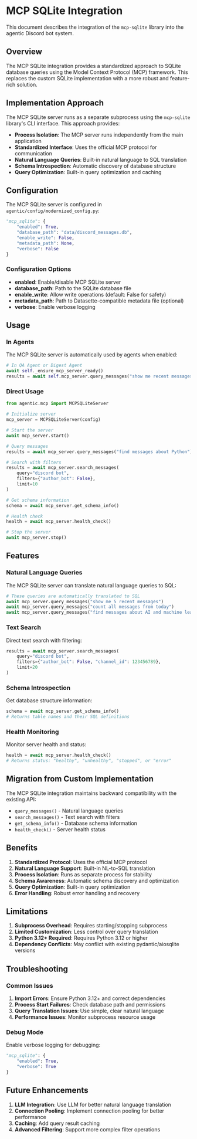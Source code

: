 # MCP SQLite Integration

This document describes the integration of the `mcp-sqlite` library into the agentic Discord bot system.

## Overview

The MCP SQLite integration provides a standardized approach to SQLite database queries using the Model Context Protocol (MCP) framework. This replaces the custom SQLite implementation with a more robust and feature-rich solution.

## Implementation Approach

The MCP SQLite server runs as a separate subprocess using the `mcp-sqlite` library's CLI interface. This approach provides:

- **Process Isolation**: The MCP server runs independently from the main application
- **Standardized Interface**: Uses the official MCP protocol for communication
- **Natural Language Queries**: Built-in natural language to SQL translation
- **Schema Introspection**: Automatic discovery of database structure
- **Query Optimization**: Built-in query optimization and caching

## Configuration

The MCP SQLite server is configured in `agentic/config/modernized_config.py`:

```python
"mcp_sqlite": {
    "enabled": True,
    "database_path": "data/discord_messages.db",
    "enable_write": False,
    "metadata_path": None,
    "verbose": False
}
```

### Configuration Options

- **enabled**: Enable/disable MCP SQLite server
- **database_path**: Path to the SQLite database file
- **enable_write**: Allow write operations (default: False for safety)
- **metadata_path**: Path to Datasette-compatible metadata file (optional)
- **verbose**: Enable verbose logging

## Usage

### In Agents

The MCP SQLite server is automatically used by agents when enabled:

```python
# In QA Agent or Digest Agent
await self._ensure_mcp_server_ready()
results = await self.mcp_server.query_messages("show me recent messages")
```

### Direct Usage

```python
from agentic.mcp import MCPSQLiteServer

# Initialize server
mcp_server = MCPSQLiteServer(config)

# Start the server
await mcp_server.start()

# Query messages
results = await mcp_server.query_messages("find messages about Python")

# Search with filters
results = await mcp_server.search_messages(
    query="discord bot",
    filters={"author_bot": False},
    limit=10
)

# Get schema information
schema = await mcp_server.get_schema_info()

# Health check
health = await mcp_server.health_check()

# Stop the server
await mcp_server.stop()
```

## Features

### Natural Language Queries

The MCP SQLite server can translate natural language queries to SQL:

```python
# These queries are automatically translated to SQL
await mcp_server.query_messages("show me 5 recent messages")
await mcp_server.query_messages("count all messages from today")
await mcp_server.query_messages("find messages about AI and machine learning")
```

### Text Search

Direct text search with filtering:

```python
results = await mcp_server.search_messages(
    query="discord bot",
    filters={"author_bot": False, "channel_id": 123456789},
    limit=20
)
```

### Schema Introspection

Get database structure information:

```python
schema = await mcp_server.get_schema_info()
# Returns table names and their SQL definitions
```

### Health Monitoring

Monitor server health and status:

```python
health = await mcp_server.health_check()
# Returns status: "healthy", "unhealthy", "stopped", or "error"
```

## Migration from Custom Implementation

The MCP SQLite integration maintains backward compatibility with the existing API:

- `query_messages()` - Natural language queries
- `search_messages()` - Text search with filters
- `get_schema_info()` - Database schema information
- `health_check()` - Server health status

## Benefits

1. **Standardized Protocol**: Uses the official MCP protocol
2. **Natural Language Support**: Built-in NL-to-SQL translation
3. **Process Isolation**: Runs as separate process for stability
4. **Schema Awareness**: Automatic schema discovery and optimization
5. **Query Optimization**: Built-in query optimization
6. **Error Handling**: Robust error handling and recovery

## Limitations

1. **Subprocess Overhead**: Requires starting/stopping subprocess
2. **Limited Customization**: Less control over query translation
3. **Python 3.12+ Required**: Requires Python 3.12 or higher
4. **Dependency Conflicts**: May conflict with existing pydantic/aiosqlite versions

## Troubleshooting

### Common Issues

1. **Import Errors**: Ensure Python 3.12+ and correct dependencies
2. **Process Start Failures**: Check database path and permissions
3. **Query Translation Issues**: Use simple, clear natural language
4. **Performance Issues**: Monitor subprocess resource usage

### Debug Mode

Enable verbose logging for debugging:

```python
"mcp_sqlite": {
    "enabled": True,
    "verbose": True
}
```

## Future Enhancements

1. **LLM Integration**: Use LLM for better natural language translation
2. **Connection Pooling**: Implement connection pooling for better performance
3. **Caching**: Add query result caching
4. **Advanced Filtering**: Support more complex filter operations 